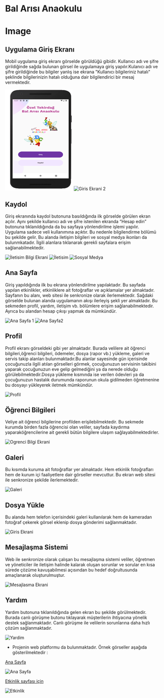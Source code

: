 # Bal Arısı Anaokulu

# Image

## Uygulama Giriş Ekranı
Mobil uygulama giriş ekranı görselde görüldüğü gibidir. Kullanıcı adı ve şifre girildiğinde sağda bulunan görsel ile uygulamaya giriş yapılır.Kulanıcı adı ve şifre girildiğinde bu bilgiler yanlış ise ekrana "Kullanıcı bilgileriniz hatalı" şeklinde bilgilerinizin hatalı olduğuna dair bilgilendirici bir mesaj vermektedir.

![Giris Ekrani](bal-arisi-anaokulu-main/images/Resim1.png)
![Giris Ekrani 2](/images/Resim2.png)





 
##	Kaydol
Giriş ekranında kaydol butonuna basıldığında ilk görselde görülen ekran  açılır. Aynı şekilde kullanıcı adı ve şifre istenilen ekranda “Hesap edin” butonuna tıklanıldığında da bu sayfaya yönlendirilme işlemi yapılır. Uygulama sadece veli kullanımına açıktır. Bu nedenle bilgilendirme bölümü bu şekilde gelir. Bu alanda iletişim bilgileri ve sosyal medya ikonları da bulunmkatadır. İlgili alanlara tıklanarak gerekli sayfalara erişim sağlanabilmektedir.

![İletisim Bilgi Ekrani](/images/Resim4.png)
![İletisim](/images/Resim6.png)
![Sosyal Medya](/images/Resim5.png)


                         
## Ana Sayfa
Giriş yapıldığında ilk bu ekrana yönlendirilme yapılaktadır. Bu sayfada yapılan etkinlikler, etkinliklere ait fotoğraflar ve açıklamalar yer almaktadır. Sayfanın bu alanı, web sitesi ile senkronize olarak ilerlemektedir. Sağdaki görselde bulunan alanda uygulamanın akışı ilerleyiş şekli yer almaktadır. Bu sekmeden profil, yardım, iletişim vb. bölümlere erişim sağlanabilmektedir. Ayrıca bu alandan  hesap çıkışı yapmak da mümkündür.

![Ana Sayfa 1](/images/Resim9.png)
![Ana Sayfa2](/images/Resim8.png)


  
## Profil
Profil ekranı görseldeki gibi yer almaktadır. Burada velilere ait öğrenci bilgileri,öğrenci bilgileri, ödemeler, dosya (rapor vb.) yükleme, galeri ve servis takip alanları bulunmaktadır.Bu alanlar sayesinde gün içerisinde çocuğunuzla ilgili atılan görselleri görmek, çocuğunuzun servisinin takibini yaparak çocuğunuzun eve gelip gelmediğini ya da nerede olduğu görülebilmektedir.Dosya yükleme kısmında ise verilen ödevleri ya da çocuğunuzun hastalık durumunda raporunun okula gidilmeden öğretmenine bu dosyayı yükleyerek iletmek mümkündür.

![Profil](/images/Resim10.png)

 
## Öğrenci Bilgileri
Veliye ait öğrenci bilgilerine profilden erişilebilmektedir. 
Bu sekmede kurumda birden fazla öğrencisi olan veliler, sayfada kaydırma yaparaköğrencilerine ait gerekli bütün bilgilere ulaşım sağlayabilmektedirler.

![Ogrenci Bilgi Ekrani](/images/Resim11.png)

 
##	Galeri
Bu kısımda kuruma ait fotoğraflar yer almaktadır. Hem etkinlik fotoğrafları hem de kurum içi faaliyetlere dair görseller mevcuttur. Bu ekran web sitesi ile senkronize şekilde ilerlemektedir.

![Galeri](/images/Resim13.png)


##	Dosya Yükle
Bu alanda hem telefon içerisindeki galeri kullanılarak hem de kameradan fotoğraf çekerek görsel eklenip dosya gönderimi sağlanmaktadır. 

![Giris Ekrani](/images/Resim12.png)

## Mesajlaşma Sistemi
Web ile senkronize olarak çalışan bu mesajlaşma sistemi veliler, öğretmen ve yöneticiler ile iletişim halinde kalarak oluşan sorunlar ve sorular  en kısa sürede çözüme kavuşabilmesi açısından bu hedef doğrultusunda amaçlanarak oluşturulmuştur.

![Mesajlasma Ekrani](/images/Resim15.png)
 
##	Yardım
Yardım butonuna tıklanıldığında gelen ekran bu şekilde görülmektedir. Burada canlı görüşme butonu tıklayarak  müşterilerin ihtiyacına yönelik destek sağlanmaktadır. Canlı görüşme ile velilerin sorunlarına daha hızlı çözüm sağlanmaktadır.

![Yardim](/images/Resim14.png)



* Projenin web platformu da bulunmaktadır. Örnek görseller aşağıda gösterilmektedir :

[Ana Sayfa ](https://www.balarısı.com)

![Ana Sayfa](/images/Resim16.png)

[Etkinlik sayfası için](https://www.balarısı.com/etkinlikler)

![Etkinlik](/images/Resim17.png)







